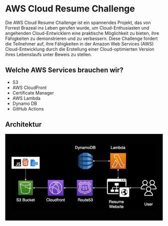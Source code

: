 # AWS Cloud Resume Challenge

Die AWS Cloud Resume Challenge ist ein spannendes Projekt, das von Forrest Brazeal ins Leben gerufen wurde, um Cloud-Enthusiasten und angehenden Cloud-Entwicklern eine praktische Möglichkeit zu bieten, ihre Fähigkeiten zu demonstrieren und zu verbessern. Diese Challenge fordert die Teilnehmer auf, ihre Fähigkeiten in der Amazon Web Services (AWS) Cloud-Entwicklung durch die Erstellung einer Cloud-optimierten Version ihres Lebenslaufs unter Beweis zu stellen.

## Welche AWS Services brauchen wir?
-  S3
-  AWS CloudFront
-  Certificate Manager
-  AWS Lambda
-  Dynamo DB
-  GitHub Actions

## Architektur
<img src="https://github.com/johannesrose/aws-cloud-resume-challenge/blob/main/cloud-resume-architecture.jpg"  >
